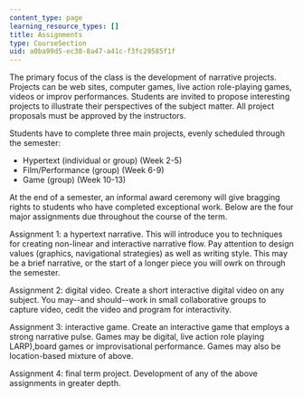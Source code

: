 ```yaml
---
content_type: page
learning_resource_types: []
title: Assignments
type: CourseSection
uid: a0ba99d5-ec38-8a47-a41c-f3fc29585f1f
---
```


The primary focus of the class is the development of narrative projects. Projects can be web sites, computer games, live action role-playing games, videos or improv performances. Students are invited to propose interesting projects to illustrate their perspectives of the subject matter. All project proposals must be approved by the instructors.

Students have to complete three main projects, evenly scheduled through the semester:

*   Hypertext (individual or group) (Week 2-5)
*   Film/Performance (group) (Week 6-9)
*   Game (group) (Week 10-13)

At the end of a semester, an informal award ceremony will give bragging rights to students who have completed exceptional work. Below are the four major assignments due throughout the course of the term.

Assignment 1: a hypertext narrative. This will introduce you to techniques for creating non-linear and interactive narrative flow. Pay attention to design values (graphics, navigational strategies) as well as writing style. This may be a brief narrative, or the start of a longer piece you will owrk on through the semester.

Assignment 2: digital video. Create a short interactive digital video on any subject. You may--and should--work in small collaborative groups to capture video, cedit the video and program for interactivity.

Assignment 3: interactive game. Create an interactive game that employs a strong narrative pulse. Games may be digital, live action role playing LARP),board games or improvisational performance. Games may also be location-based mixture of above.

Assignment 4: final term project. Development of any of the above  
assignments in greater depth.